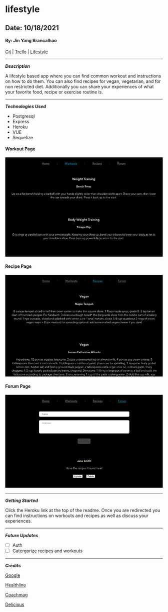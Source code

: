 # lifestyle

## Date: 10/18/2021

#### By: Jin Yang Brancalhao

[Git](https://github.com/jinyangb/lifestyle) | [Trello](https://trello.com/b/RgjNNQgU/lifestyle) | [Lifestyle](https://safe-ridge-60881.herokuapp.com/)

---

**_Description_**

A lifestyle based app where you can find common workout and instructions on how to do them. You can also find recipes for vegan, vegetarian, and for non restricted diet. Additionally you can share your experiences of what your favorite food, recipe or exercise routine is.

---

**_Technologies Used_**

- Postgresql
- Express
- Heroku
- VUE
- Sequelize

#### Workout Page

![Workouts](workout.png)

#### Recipe Page

![Recipes](recipes.png)

#### Forum Page

![Forum](forum.png)

---

**_Getting Started_**

Click the Heroku link at the top of the readme. Once you are redirected you can find instructions on workouts and recipes as well as discuss your experiences.

---

**_Future Updates_**

- [ ] Auth
- [ ] Catergorize recipes and workouts

---

**_Credits_**

[Google](google.com)

[Healthline](https://www.healthline.com/health/how-long-does-it-take-to-build-muscle#diet)

[Coachmag](https://www.coachmag.co.uk/full-body-workouts/6179/a-four-week-gym-routine-to-get-big-and-lean)

[Delicious](https://www.delicious.com.au/recipes/collections/gallery/74-healthy-high-protein-recipes/hdpxdv1y)
